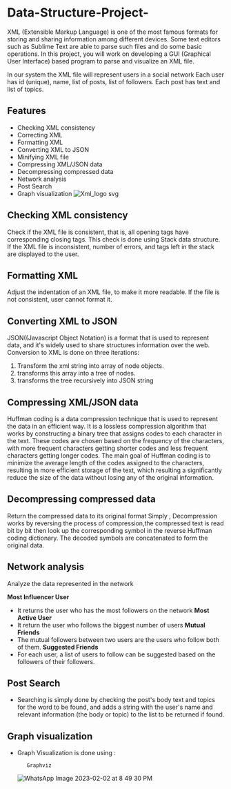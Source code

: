 # Data-Structure-Project-
XML (Extensible Markup Language) is one of the most famous formats for storing and sharing information among different devices.
Some text editors such as Sublime Text are able to parse such files and do some basic operations.
In this project, you will work on developing a GUI (Graphical User Interface) based program to parse and visualize an XML file.

In our system the XML file will represent users in a social network
Each user has id (unique), name, list of posts, list of followers.
Each post has text and list of topics.
## Features

- Checking XML consistency
- Correcting XML
- Formatting XML
- Converting XML to JSON
- Minifying XML file
- Compressing XML/JSON data
- Decompressing compressed data
- Network analysis
- Post Search
- Graph visualization
![Xml_logo svg](https://user-images.githubusercontent.com/39887130/216409010-1073bed3-4518-4085-b1a9-981f571b44a4.png)
## Checking XML consistency

Check if the XML file is consistent, that is, all opening tags have corresponding closing tags.
This check is done using Stack data structure.
If the XML file is inconsistent, number of errors, and tags left in the stack are displayed to the user.
## Formatting XML

Adjust the indentation of an XML file, to make it more readable.
If the file is not consistent, user cannot format it.
## Converting XML to JSON

JSON((Javascript Object Notation) is a format that is used to represent data, and it's widely used to share structures information over the web.
Conversion to XML is done on three iterations:
1. Transform the xml string into array of node objects.
2. transforms this array into a tree of nodes.
3. transforms the tree recursively into JSON string
## Compressing XML/JSON data

Huffman coding is a data compression technique that is used to represent the data in an efficient way. It is a lossless compression algorithm that works by constructing a binary tree that assigns codes to each character in the text. These codes are chosen based on the frequency of the characters, with more frequent characters getting shorter codes and less frequent characters getting longer codes. The main goal of Huffman coding is to minimize the average length of the codes assigned to the characters, resulting in more efficient storage of the text, which resulting a significantly reduce the size of the data without losing any of the original information.
## Decompressing compressed data

Return the compressed data to its original format
Simply , Decompression works by reversing the process of compression,the compressed text is read bit by bit then look up the corresponding symbol in the reverse Huffman coding dictionary. The decoded symbols are concatenated to form the original data.
## Network analysis

Analyze the data represented in the network

**Most Influencer User**
- It returns the user who has the most followers on the network
**Most Active User**
- It return the user who follows the biggest number of users
**Mutual Friends**
- The mutual followers between two users are the users who follow both of them.
**Suggested Friends**
- For each user, a list of users to follow can be suggested based on the followers of their followers.
## Post Search

- Searching is simply done by checking the post's body text and topics for the word to be found, and adds a string with the user's name and relevant information (the body or topic) to the list to be returned if found.
## Graph visualization

- Graph Visualization is done using : 
         
         Graphviz

     ![WhatsApp Image 2023-02-02 at 8 49 30 PM](https://user-images.githubusercontent.com/39887130/216422129-912d17b0-0cb5-4af8-a153-c5309a47219e.jpeg)
